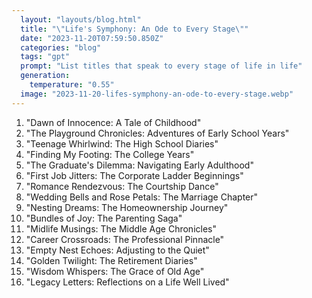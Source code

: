 ```yaml
---
  layout: "layouts/blog.html"
  title: "\"Life's Symphony: An Ode to Every Stage\""
  date: "2023-11-20T07:59:50.850Z"
  categories: "blog"
  tags: "gpt"
  prompt: "List titles that speak to every stage of life in life"
  generation: 
    temperature: "0.55"
  image: "2023-11-20-lifes-symphony-an-ode-to-every-stage.webp"
---
```

1. "Dawn of Innocence: A Tale of Childhood"
2. "The Playground Chronicles: Adventures of Early School Years"
3. "Teenage Whirlwind: The High School Diaries"
4. "Finding My Footing: The College Years"
5. "The Graduate's Dilemma: Navigating Early Adulthood"
6. "First Job Jitters: The Corporate Ladder Beginnings"
7. "Romance Rendezvous: The Courtship Dance"
8. "Wedding Bells and Rose Petals: The Marriage Chapter"
9. "Nesting Dreams: The Homeownership Journey"
10. "Bundles of Joy: The Parenting Saga"
11. "Midlife Musings: The Middle Age Chronicles"
12. "Career Crossroads: The Professional Pinnacle"
13. "Empty Nest Echoes: Adjusting to the Quiet"
14. "Golden Twilight: The Retirement Diaries"
15. "Wisdom Whispers: The Grace of Old Age"
16. "Legacy Letters: Reflections on a Life Well Lived"
